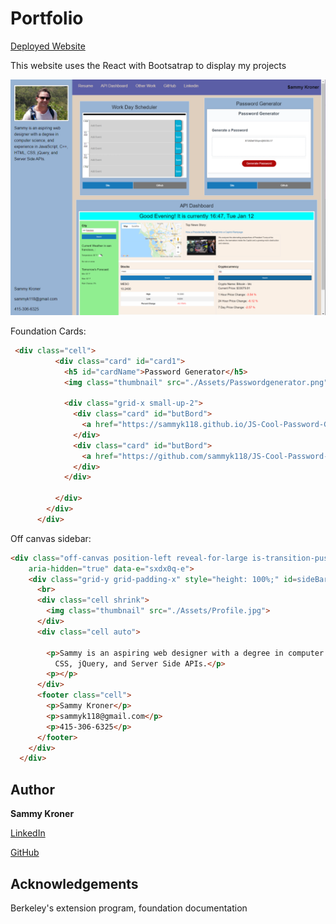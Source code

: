 # Portfolio
[Deployed Website](https://sammyk118.github.io/Portfolio/)


This website uses the React with Bootsatrap to display my projects

![Screenshot of Website](./assets/site.PNG)


Foundation Cards:
```html
 <div class="cell">
          <div class="card" id="card1">
            <h5 id="cardName">Password Generator</h5>
            <img class="thumbnail" src="./Assets/Passwordgenerator.png">
          
            <div class="grid-x small-up-2">
              <div class="card" id="butBord">
                <a href="https://sammyk118.github.io/JS-Cool-Password-Generator/" target="_blank" class="button tiny">Site</a>
              </div>
              <div class="card" id="butBord">
                <a href="https://github.com/sammyk118/JS-Cool-Password-Generator" target="_blank" class="button tiny secondary">Github</a>
              </div>
            </div>
          
          </div>
        </div>
      </div>
```
Off canvas sidebar:
```html
<div class="off-canvas position-left reveal-for-large is-transition-push is-closed" id="my-info" data-off-canvas=""
    aria-hidden="true" data-e="sxdx0q-e">
    <div class="grid-y grid-padding-x" style="height: 100%;" id=sideBar>
      <br>
      <div class="cell shrink">
        <img class="thumbnail" src="./Assets/Profile.jpg">
      </div>
      <div class="cell auto">

        <p>Sammy is an aspiring web designer with a degree in computer science, and experience in JavaScript, C++, HTML,
          CSS, jQuery, and Server Side APIs.</p>
        <p></p>
      </div>
      <footer class="cell">
        <p>Sammy Kroner</p>
        <p>sammyk118@gmail.com</p>
        <p>415-306-6325</p>
      </footer>
    </div>
  </div>
```

## Author

**Sammy Kroner**

[LinkedIn](https://www.linkedin.com/in/samuel-kroner-44aa11169)

[GitHub](https://github.com/sammyk118)

## Acknowledgements
Berkeley's extension program, foundation documentation